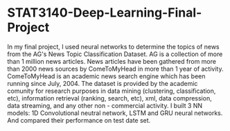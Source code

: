 # STAT3140-Deep-Learning-Final-Project

In my final project, I used neural networks to determine the topics of news from the AG's News Topic Classification Dataset. AG is a collection of more than 1 million news articles. News articles have been gathered from more than 2000  news sources by ComeToMyHead in more than 1 year of activity. ComeToMyHead is an academic news search engine which has been running since July, 2004. The dataset is provided by the academic comunity for research purposes in data mining (clustering, classification, etc), information retrieval (ranking, search, etc), xml, data compression, data streaming, and any other non - commercial activity.
I built 3 NN models: 1D Convolutional neutral network, LSTM and GRU neural networks. And compared their performance on test date set.
